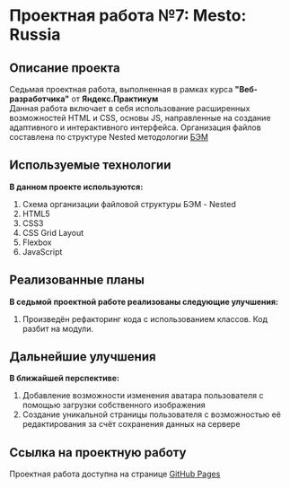 <!--- Большое Вам спасибо за полезные комментарии, советы и замечания! --->
# Проектная работа №7: Mesto: Russia

## Описание проекта

Седьмая проектная работа, выполненная в рамках курса **"Веб-разработчика"** от **Яндекс.Практикум**  
Данная работа включает в себя использование расширенных возможностей HTML и CSS, основы JS, направленные на создание адаптивного и интерактивного интерфейса. Организация файлов составлена по структуре Nested методологии [БЭМ](https://ru.bem.info/)

## Используемые технологии

**В данном проекте используются:**

1. Схема организации файловой структуры БЭМ - Nested
2. HTML5
3. CSS3
4. CSS Grid Layout
5. Flexbox
6. JavaScript

## Реализованные планы

**В седьмой проектной работе реализованы следующие улучшения:**

1. Произведён рефакторинг кода с использованием классов. Код разбит на модули.

## Дальнейшие улучшения

**В ближайшей перспективе:**
1. Добавление возможности изменения аватара пользователя с помощью загрузки собственного изображения
2. Создание уникальной страницы пользователя с возможностью её редактирования за счёт сохранения данных на сервере

## Ссылка на проектную работу

Проектная работа доступна на странице [GitHub Pages](https://artiquanta.github.io/mesto/)